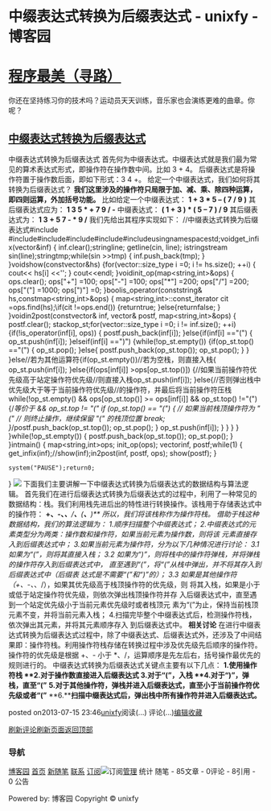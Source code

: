 
# 中缀表达式转换为后缀表达式 - unixfy - 博客园
# [程序最美（寻路）](https://www.cnblogs.com/unixfy/)
你还在坚持练习你的技术吗？运动员天天训练，音乐家也会演练更难的曲章。你呢？
## [中缀表达式转换为后缀表达式](https://www.cnblogs.com/unixfy/p/3192446.html)
中缀表达式转换为后缀表达式
首先何为中缀表达式。中缀表达式就是我们最为常见的算术表达式形式，即操作符在操作数中间。比如 3 + 4。
后缀表达式是将操作符置于操作数后面，即如下形式：3 4 +。
给定一个中缀表达式，我们如何将其转换为后缀表达式？
**我们这里涉及的操作符只局限于加、减、乘、除四种运算，即四则运算，外加括号功能。**
比如给定一个中缀表达式：
**1 + 3 * 5 – ( 7 / 9 )**
其后缀表达式应为：
**1 3 5 * + 7 9 / -**
中缀表达式：
**( 1 + 3 ) * ( 5 – 7 ) / 9**
其后缀表达式为：
**1 3 + 5 7 - * 9 /**
我们先给出其程序实现如下：
//中缀表达式转换为后缀表达式\#include <iostream>\#include<sstream>\#include<vector>\#include<string>\#include<stack>\#include<map>usingnamespacestd;voidget_infix(vector<string>&inf)
{
    inf.clear();stringline;
    getline(cin, line);
    istringstream sin(line);stringtmp;while(sin >>tmp)
    {
        inf.push_back(tmp);
    }
}voidshow(constvector<string>&hs)
{for(vector<string>::size_type i =0; i != hs.size(); ++i)
    {
        cout<< hs[i] <<'';
    }
    cout<<endl;
}voidinit_op(map<string,int>&ops)
{
    ops.clear();
    ops["+"] =100;
    ops["-"] =100;
    ops["*"] =200;
    ops["/"] =200;
    ops["("] =1000;
    ops[")"] =0;
}boolis_operator(conststring& hs,constmap<string,int>&ops)
{
    map<string,int>::const_iterator cit =ops.find(hs);\if(cit !=ops.end())
    {returntrue;
    }else{returnfalse;
    }
}voidin2post(constvector<string>& inf, vector<string>& postf, map<string,int>&ops)
{
    postf.clear();
    stack<string>op_st;for(vector<string>::size_type i =0; i != inf.size(); ++i)
    {if(!is_operator(inf[i], ops))
        {
            postf.push_back(inf[i]);
        }else{if(inf[i] =="(")
            {
                op_st.push(inf[i]);
            }elseif(inf[i] ==")")
            {while(!op_st.empty())
                {if(op_st.top() =="(")
                    {
                        op_st.pop();
                    }else{
                        postf.push_back(op_st.top());
                        op_st.pop();
                    }
                }
            }else//若为其他运算符{if(op_st.empty())//若为空栈，则直接入栈{
                    op_st.push(inf[i]);
                }else{if(ops[inf[i]] >ops[op_st.top()])
                    {//如果当前操作符优先级高于站定操作符优先级//则直接入栈op_st.push(inf[i]);
                    }else{//否则弹出栈中优先级大于等于当前操作符优先级//的操作符，并最后将当前操作符压栈while(!op_st.empty() && ops[op_st.top()] >= ops[inf[i]] && op_st.top() !="(")
                        {/*等价于 && op_st.top != "("
                            if (op_st.top() == "(")
                            {
                                // 如果当前栈顶操作符为 "("
                                // 则终止操作，继续保留 "(" 的栈顶位置
                                break;
                            }*/postf.push_back(op_st.top());
                            op_st.pop();
                        }
                        op_st.push(inf[i]);
                    }
                }
            }
        }
    }while(!op_st.empty())
    {
        postf.push_back(op_st.top());
        op_st.pop();
    }
}intmain()
{
    map<string,int>ops;
    init_op(ops);
    vector<string>inf, postf;while(1)
    {
        get_infix(inf);//show(inf);in2post(inf, postf, ops);
        show(postf);
    }
    
    system("PAUSE");return0;
}
![](https://images0.cnblogs.com/blog/463570/201307/15234300-6e5b9750a6114ace8ebff8e596834653.jpg)
下面我们主要讲解一下中缀表达式转换为后缀表达式的数据结构与算法逻辑。
首先我们在进行后缀表达式转换为后缀表达式的过程中，利用了一种常见的数据结构：栈。我们利用栈先进后出的特性进行转换操作。该栈用于存储表达式中的操作符：
**+****、****-****、*********、****/****、****(****、****)**
所以，我们将该栈称作为操作符栈。
借助于栈这种数据结构，我们的算法逻辑为：
1.顺序扫描整个中缀表达式；
2.中缀表达式的元素类型分为两类：操作数和操作符，如果当前元素为操作数，则将该
元素直接存入到后缀表达式中；
3.如果当前元素为操作符，分为以下几种情况进行讨论：
3.1 如果为“(”，则将其直接入栈；
3.2 如果为“)”，则将栈中的操作符弹栈，并将弹栈的操作符存入到后缀表达式中，
直至遇到“(”，将“(”从栈中弹出，并不将其存入到后缀表达式中（后缀表
达式是不需要“(”和“)”的）；
3.3 如果是其他操作符（+、-、*、/），如果其优先级高于栈顶操作符的优先级，则
将其入栈，如果是小于或低于站定操作符优先级，则依次弹出栈顶操作符并存
入后缀表达式中，直至遇到一个站定优先级小于当前元素优先级时或者栈顶元
素为“(”为止，保持当前栈顶元素不变，并将当前元素入栈；
4.扫描完毕整个中缀表达式后，检测操作符栈，依次弹出其元素，并将其元素顺序存入
到后缀表达式中。
**相关讨论**
在进行中缀表达式转换为后缀表达式过程中，除了中缀表达式、后缀表达式外，还涉及了中间结果即：操作符栈。利用操作符栈存储在转换过程中涉及优先级先后顺序的操作符。操作符的优先级是根据 +、- 小于 *、/，运算顺序是先左后右，括号操作最优先的规则进行的。
中缀表达式转换为后缀表达式关键点主要有以下几点：
**1.****使用操作符栈**
**2.****对于操作数直接进入后缀表达式**
**3.****对于“(****”，入栈**
**4.****对于“)****”，弹栈，直至“(****”**
**5.****对于其他操作符，弹栈并进入后缀表达式，直至小于当前操作符优先级或者“(****”**
**6.****扫描中缀表达式后，弹出栈中所有操作符并进入后缀表达式。**




posted on2013-07-15 23:46[unixfy](https://www.cnblogs.com/unixfy/)阅读(...) 评论(...)[编辑](https://i.cnblogs.com/EditPosts.aspx?postid=3192446)[收藏](#)


[刷新评论](javascript:void(0);)[刷新页面](#)[返回顶部](#top)







### 导航
[博客园](https://www.cnblogs.com/)
[首页](https://www.cnblogs.com/unixfy/)
[新随笔](https://i.cnblogs.com/EditPosts.aspx?opt=1)
[联系](https://msg.cnblogs.com/send/unixfy)
[订阅](https://www.cnblogs.com/unixfy/rss)![订阅](//www.cnblogs.com/images/xml.gif)[管理](https://i.cnblogs.com/)
统计
随笔 - 85文章 - 0评论 - 8引用 - 0
公告

Powered by:
博客园
Copyright © unixfy
